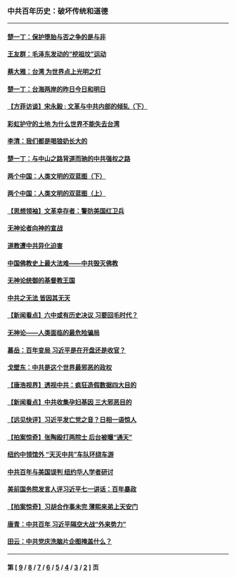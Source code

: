 ### 中共百年历史：破坏传统和道德
---
#### [楚一丁：保护堕胎与否之争的是与非](../../pages/nf1176114/n13815642.md?01150430) 
#### [王友群：毛泽东发动的“挖祖坟”运动](../../pages/nf1176114/n13723639.md?01150430) 
#### [蔡大雅：台湾 为世界点上光明之灯](../../pages/nf1176114/n13531530.md?01150430) 
#### [楚一丁：台海两岸的昨日今日和明日](../../pages/nf1176114/n13531468.md?01150430) 
#### [【方菲访谈】宋永毅 : 文革与中共内部的倾轧（下）](../../pages/nf1176114/n13486836.md?01150430) 
#### [彩虹护守的土地 为什么世界不能失去台湾](../../pages/nf1176114/n13476849.md?01150430) 
#### [李清：我们都是喝狼奶长大的](../../pages/nf1176114/n13471478.md?01150430) 
#### [楚一丁：与中山之路背道而驰的中共强权之路](../../pages/nf1176114/n13437270.md?01150430) 
#### [两个中国：人类文明的双蓝图（下）](../../pages/nf1176114/n13423132.md?01150430) 
#### [两个中国：人类文明的双蓝图（上）](../../pages/nf1176114/n13422687.md?01150430) 
#### [【思想领袖】文革幸存者：警防美国红卫兵](../../pages/nf1176114/n13339289.md?01150430) 
#### [无神论者向神的宣战](../../pages/nf1176114/n13281535.md?01150430) 
#### [道教遭中共异化迫害](../../pages/nf1176114/n13281463.md?01150430) 
#### [中国佛教史上最大法难——中共毁灭佛教](../../pages/nf1176114/n13281397.md?01150430) 
#### [无神论统御的基督教王国](../../pages/nf1176114/n13281280.md?01150430) 
#### [中共之无法 皆因其无天](../../pages/nf1176114/n13281088.md?01150430) 
#### [【新闻看点】六中或有历史决议 习要回毛时代？](../../pages/nf1176114/n13222895.md?01150430) 
#### [无神论——人类面临的最危险骗局](../../pages/nf1176114/n13196137.md?01150430) 
#### [慕岳：百年变局 习近平是在开盘还是收官？](../../pages/nf1176114/n13206516.md?01150430) 
#### [戈壁东：中共是这个世界最邪恶的政权](../../pages/nf1176114/n13085641.md?01150430) 
#### [【唐浩视界】透视中共：疯狂造假数据四大目的](../../pages/nf1176114/n13080590.md?01150430) 
#### [【新闻看点】中共收集孕妇基因 三大邪恶目的](../../pages/nf1176114/n13077182.md?01150430) 
#### [【远见快评】习近平发亡党之音？日相一语惊人](../../pages/nf1176114/n13074809.md?01150430) 
#### [【拍案惊奇】张陶殴打两院士 后台被曝“通天”](../../pages/nf1176114/n13070496.md?01150430) 
#### [纽约中领馆外 “天灭中共”车队环绕车游](../../pages/nf1176114/n13070693.md?01150430) 
#### [中共百年与美国误判 纽约华人学者研讨](../../pages/nf1176114/n13067969.md?01150430) 
#### [美前国务院发言人评习近平七一讲话：百年暴政](../../pages/nf1176114/n13066986.md?01150430) 
#### [【拍案惊奇】习胡合作事未完 薄熙来弟上天安门](../../pages/nf1176114/n13065867.md?01150430) 
#### [唐青：中共百年 习近平隔空大战“外来势力”](../../pages/nf1176114/n13065976.md?01150430) 
#### [田云：中共党庆洗脑片企图掩盖什么？](../../pages/nf1176114/n13064395.md?01150430) 

---
#### 第 [ [9](./9.md?01150430) / [8](./8.md?01150430) / [7](./7.md?01150430) / [6](./6.md?01150430) / [5](./5.md?01150430) / [4](./4.md?01150430) / [3](./3.md?01150430) / [2](./2.md?01150430) ] 页
